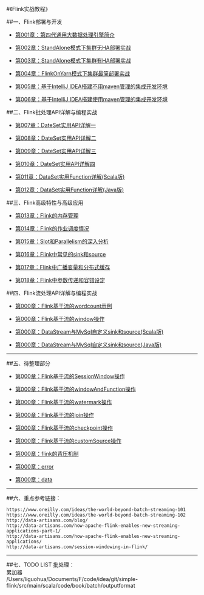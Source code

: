 #《Flink实战教程》

##一、Flink部署与开发

* [第001章：第四代通用大数据处理引擎简介](book/introduce/introduce.md)

* [第002章：StandAlone模式下集群无HA部署实战](book/install/installnha.md)

* [第003章：StandAlone模式下集群有HA部署实战](book/install/installha.md)

* [第004章：FlinkOnYarn模式下集群最简部署实战](book/yarn/yarn.md)

* [第005章：基于IntelliJ IDEA搭建不用maven管理的集成开发环境](book/ide/idea/idea.md)

* [第006章：基于IntelliJ IDEA搭建使用maven管理的集成开发环境](book/ide/idea-maven/idea-maven.md)

##二、Flink批处理API详解与编程实战

* [第007章：DateSet实用API详解一](book/api/dataset/dataset01.md)

* [第008章：DateSet实用API详解二](book/api/dataset/dataset02.md)

* [第009章：DateSet实用API详解三](book/api/dataset/dataset03.md)

* [第010章：DateSet实用API详解四](book/api/dataset/dataset04.md)

* [第011章：DataSet实用Function详解(Scala版)](book/api/datasetFunction/datasetFunctionScala.md)

* [第012章：DataSet实用Function详解(Java版)](book/api/datasetFunction/datasetFunctionJava.md)

##三、Flink高级特性与高级应用
* [第013章：Flink的内存管理](book/memory/memory.md)

* [第014章：Flink的作业调度情况](book/internal/JobsScheduling/JobsScheduling.md)

* [第015章：Slot和Parallelism的深入分析](book/internal/slot-parallelism/slot-parallelism.md)

* [第016章：Flink中常见的sink和source](book/api/sinksource/sinksource.md)

* [第017章：Flink中广播变量和分布式缓存](book/api/sinksource/VariablesCache.md)

* [第018章：Flink中参数传递和容错设定](book/api/sinksource/ParamFault.md)

##四、Flink流处理API详解与编程实战
* [第000章：Flink基于流的wordcount示例](book/stream/streamwc/streamwc.md)

* [第000章：Flink基于流的window操作](book/stream/window/window.md)

* [第000章：DataStream与MySql自定义sink和source(Scala版)](book/stream/customSource/customSourceScala.md)

* [第000章：DataStream与MySql自定义sink和source(Java版)](book/stream/customSource/customSourceJava.md)

---
##五、待整理部分
* [第000章：Flink基于流的SessionWindow操作](book/stream/sessionWindow/sessionWindow.md)

* [第000章：Flink基于流的windowAndFunction操作](book/stream/windowAndFunction/sessionWindow.md)

* [第000章：Flink基于流的watermark操作](book/stream/wartermark/watermark.md)

* [第000章：Flink基于流的join操作](book/stream/join/join.md)

* [第000章：Flink基于流的checkpoint操作](book/stream/checkpoint/checkpoint.md)

* [第000章：Flink基于流的customSource操作](book/stream/customSource/customSource.md)

* [第000章：flink的背压机制](book/backpressure/backpressure.md)

* [第000章：error](book/error/error.md)

* [第000章：data](book/data/data.md)


---
##六、重点参考链接：  
```
https://www.oreilly.com/ideas/the-world-beyond-batch-streaming-101
https://www.oreilly.com/ideas/the-world-beyond-batch-streaming-102
http://data-artisans.com/blog/
http://data-artisans.com/how-apache-flink-enables-new-streaming-applications-part-1/
http://data-artisans.com/how-apache-flink-enables-new-streaming-applications/
http://data-artisans.com/session-windowing-in-flink/
```


---
##七、TODO LIST
批处理：  
累加器  
/Users/liguohua/Documents/F/code/idea/git/simple-flink/src/main/scala/code/book/batch/outputformat   



